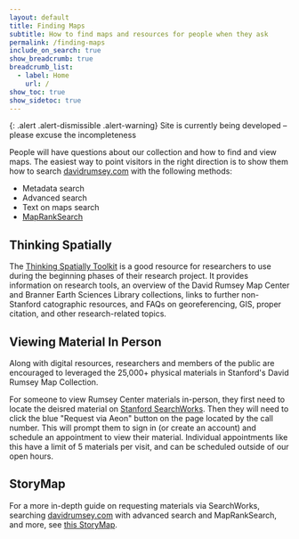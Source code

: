 ```yaml
---
layout: default
title: Finding Maps
subtitle: How to find maps and resources for people when they ask
permalink: /finding-maps
include_on_search: true
show_breadcrumb: true
breadcrumb_list:
  - label: Home
    url: /
show_toc: true
show_sidetoc: true
---
```

{: .alert .alert-dismissible .alert-warning}
Site is currently being developed – please excuse the incompleteness

People will have questions about our collection and how to find and view maps. The easiest way to point visitors in the right direction is to show them how to search [davidrumsey.com](https://www.davidrumsey.com) with the following methods:
- Metadata search
- Advanced search
- Text on maps search
- [MapRankSearch](https://rumsey.mapranksearch.com) 

## Thinking Spatially

The [Thinking Spatially Toolkit](https://davidrumseymapcenter.github.io/thinking-spatially-toolkit/) is a good resource for researchers to use during the beginning phases of their research project. It provides information on research tools, an overview of the David Rumsey Map Center and Branner Earth Sciences Library collections, links to further non-Stanford catographic resources, and FAQs on georeferencing, GIS, proper citation, and other research-related topics.

## Viewing Material In Person
Along with digital resources, researchers and members of the public are encouraged to leveraged the 25,000+ physical materials in Stanford's David Rumsey Map Collection.

For someone to view Rumsey Center materials in-person, they first need to locate the deisred material on [Stanford SearchWorks](https://searchworks.stanford.edu). Then they will need to click the blue "Request via Aeon" button on the page located by the call number. This will prompt them to sign in (or create an account) and schedule an appointment to view their material. Individual appointments like this have a limit of 5 materials per visit, and can be scheduled outside of our open hours.

## StoryMap
For a more in-depth guide on requesting materials via SearchWorks, searching [davidrumsey.com](https://www.davidrumsey.com) with advanced search and MapRankSearch, and more, see [this StoryMap](https://storymaps.arcgis.com/stories/716f4ef04a7244f98bab8c32df0525d6).

